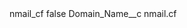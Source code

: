 <?xml version="1.0" encoding="UTF-8"?>
<CustomMetadata xmlns="http://soap.sforce.com/2006/04/metadata" xmlns:xsi="http://www.w3.org/2001/XMLSchema-instance" xmlns:xsd="http://www.w3.org/2001/XMLSchema">
    <label>nmail_cf</label>
    <protected>false</protected>
    <values>
        <field>Domain_Name__c</field>
        <value xsi:type="xsd:string">nmail.cf</value>
    </values>
</CustomMetadata>
